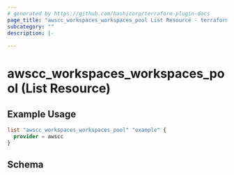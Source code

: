 ```yaml
---
# generated by https://github.com/hashicorp/terraform-plugin-docs
page_title: "awscc_workspaces_workspaces_pool List Resource - terraform-provider-awscc"
subcategory: ""
description: |-
  
---
```


# awscc_workspaces_workspaces_pool (List Resource)



## Example Usage

```terraform
list "awscc_workspaces_workspaces_pool" "example" {
  provider = awscc
}
```

<!-- schema generated by tfplugindocs -->
## Schema
